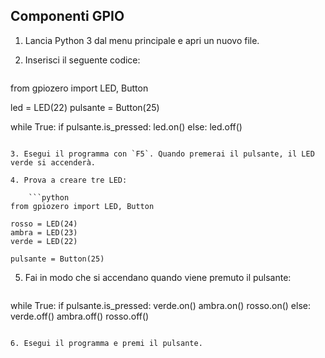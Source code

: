 ## Componenti GPIO

1. Lancia Python 3 dal menu principale e apri un nuovo file.

2. Inserisci il seguente codice:
    
    ```python
from gpiozero import LED, Button

led = LED(22)
pulsante = Button(25)

while True:
    if pulsante.is_pressed:
        led.on()
    else:
        led.off()
```

3. Esegui il programma con `F5`. Quando premerai il pulsante, il LED verde si accenderà.

4. Prova a creare tre LED:
    
    ```python
from gpiozero import LED, Button

rosso = LED(24)
ambra = LED(23)
verde = LED(22)

pulsante = Button(25)
```

5. Fai in modo che si accendano quando viene premuto il pulsante:
    
    ```python
while True:
    if pulsante.is_pressed:
        verde.on()
        ambra.on()
        rosso.on()
    else:
        verde.off()
        ambra.off()
        rosso.off()
```

6. Esegui il programma e premi il pulsante.